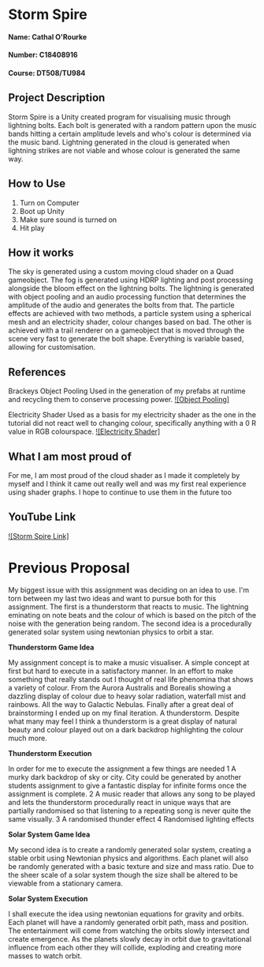 # Storm Spire

#### Name: Cathal O'Rourke

#### Number: C18408916

#### Course: DT508/TU984

## Project Description

Storm Spire is a Unity created program for visualising music through lightning bolts.
Each bolt is generated with a random pattern upon the music bands hitting a certain amplitude levels and who's colour is determined via the music band.
Lightning generated in the cloud is generated when lightning strikes are not viable and whose colour is generated the same way.

## How to Use
1. Turn on Computer
1. Boot up Unity
1. Make sure sound is turned on
1. Hit play

## How it works
The sky is generated using a custom moving cloud shader on a Quad gameobject.
The fog is generated using HDRP lighting and post processing alongside the bloom effect on the lightning bolts.
The lightning is generated with object pooling and an audio processing function that determines the amplitude of the audio and generates the bolts from that.
The particle effects are achieved with two methods, a particle system using a spherical mesh and an electricity shader, colour changes based on bad. 
The other is achieved with a trail renderer on a gameobject that is moved through the scene very fast to generate the bolt shape.
Everything is variable based, allowing for customisation.

## References
Brackeys Object Pooling
Used in the generation of my prefabs at runtime and recycling them to conserve processing power.
[![Object Pooling]](https://www.youtube.com/watch?v=tdSmKaJvCoA)

Electricity Shader
Used as a basis for my electricity shader as the one in the tutorial did not react well to changing colour, specifically anything with a 0 R value in RGB colourspace.
[![Electricity Shader]](https://www.youtube.com/watch?v=u9lOaPVtSqg&list=PLwldfBru-H_X4J2hKR6aSVEo-L3Ip33yY&index=129)

## What I am most proud of

For me, I am most proud of the cloud shader as I made it completely by myself and I think it came out really well and was my first real experience using shader graphs.
I hope to continue to use them in the future too

## YouTube Link

[![Storm Spire Link]]()

# Previous Proposal

My biggest issue with this assignment was deciding on an idea to use. I'm torn between my last two ideas and want to pursue both for this assignment. The first is a thunderstorm that reacts to music. The lightning eminating on note beats and the colour of which is based on the pitch of the noise with the generation being random. The second idea is a procedurally generated solar system using newtonian physics to orbit a star.

**Thunderstorm Game Idea**

My assignment concept is to make a music visualiser. A simple concept at first but hard to execute in a satisfactory manner. In an effort to make something that really stands out I thought of real life phenomina that shows a variety of colour. From the Aurora Australis and Borealis showing a dazzling display of colour due to heavy solar radiation, waterfall mist and rainbows. All the way to Galactic Nebulas. Finally after a great deal of brainstorming I ended up on my final iteration. A thunderstorm. Despite what many may feel I think a thunderstorm is a great display of natural beauty and colour played out on a dark backdrop highlighting the colour much more.

**Thunderstorm Execution**

In order for me to execute the assignment a few things are needed
1 A murky dark backdrop of sky or city. City could be generated by another students assignment to give a fantastic display for infinite forms once the assignment is complete.
2 A music reader that allows any song to be played and lets the thunderstorm procedurally react in unique ways that are partially randomised so that listening to a repeating song is never quite the same visually.
3 A randomised thunder effect
4 Randomised lighting effects

**Solar System Game Idea**

My second idea is to create a randomly generated solar system, creating a stable orbit using Newtonian physics and algorithms. Each planet will also be randomly generated with a basic texture and size and mass ratio. Due to the sheer scale of a solar system though the size shall be altered to be viewable from a stationary camera.

**Solar System Execution**

I shall execute the idea using newtonian equations for gravity and orbits. Each planet will have a randomly generated orbit path, mass and position. The entertainment will come from watching the orbits slowly intersect and create emergence. As the planets slowly decay in orbit due to gravitational influence from each other they will collide, exploding and creating more masses to watch orbit.
